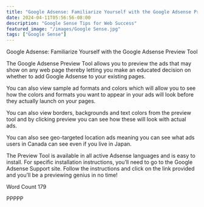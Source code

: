 ```yaml
---
title: "Google Adsense: Familiarize Yourself with the Google Adsense Preview Tool"
date: 2024-04-11T05:56:56-08:00
description: "Google Sense Tips for Web Success"
featured_image: "/images/Google Sense.jpg"
tags: ["Google Sense"]
---
```


Google Adsense: Familiarize Yourself with the Google Adsense Preview Tool

The Google Adsense Preview Tool allows you to preview the ads that may show on any web page thereby letting you make an educated decision on whether to add Google Adsense to your existing pages.

You can also view sample ad formats and colors which will allow you to see how the colors and formats you want to appear in your ads will look before they actually launch on your pages.

You can also view borders, backgrounds and text colors from the preview tool and by clicking preview you can see how these will look with actual ads.

You can also see geo-targeted location ads meaning you can see what ads users in Canada can see even if you live in Japan.

The Preview Tool is available in all active Adsense languages and is easy to install.  For specific installation instructions,  you’ll need to go to the Google Adsense Support site.  Follow the instructions and click on the link provided and you’ll be a previewing genius in no time!

Word Count 179

PPPPP
